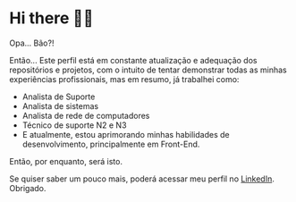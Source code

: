 # Hi there 👋🏻

Opa... Bão?!

Então... Este perfil está em constante atualização e adequação dos repositórios e projetos, com o intuito de tentar demonstrar todas as minhas experiências profissionais, mas em resumo, já trabalhei como:
- Analista de Suporte
- Analista de sistemas
- Analista de rede de computadores
- Técnico de suporte N2 e N3
- E atualmente, estou aprimorando minhas habilidades de desenvolvimento, principalmente em Front-End.

Então, por enquanto, será isto.

Se quiser saber um pouco mais, poderá acessar meu perfil no <a href="https://www.linkedin.com/in/f00cavalcante/" target="_blank">LinkedIn</a>. Obrigado.

<!--
**f00cavalcante/f00cavalcante** is a ✨ _special_ ✨ repository because its `README.md` (this file) appears on your GitHub profile.

Here are some ideas to get you started:
- 🔭 I’m currently working on ...
- 🌱 I’m currently learning ...
- 👯 I’m looking to collaborate on ...
- 🤔 I’m looking for help with ...
- 💬 Ask me about ...
- 📫 How to reach me: ...
- 😄 Pronouns: ...
- ⚡ Fun fact: ...
-->
